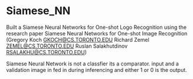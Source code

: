 # Siamese_NN
Built a Siamese Neural Networks for One-shot Logo Recognition using the research paper Siamese Neural Networks for One-shot Image Recognition
(Gregory Koch GKOCH@CS.TORONTO.EDU
Richard Zemel ZEMEL@CS.TORONTO.EDU
Ruslan Salakhutdinov RSALAKHU@CS.TORONTO.EDU)

Siamese Neural Network is not a classfier its a comparator. 
input and a validation image in fed in during inferencing and either 1 or 0 is the output.

